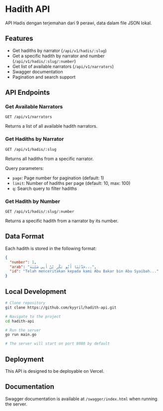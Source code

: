 # Hadith API

API Hadis dengan terjemahan dari 9 perawi, data dalam file JSON lokal.

## Features

- Get hadiths by narrator (`/api/v1/hadis/:slug`)
- Get a specific hadith by narrator and number (`/api/v1/hadis/:slug/:number`)
- Get list of available narrators (`/api/v1/narrators`)
- Swagger documentation
- Pagination and search support

## API Endpoints

### Get Available Narrators

```
GET /api/v1/narrators
```

Returns a list of all available hadith narrators.

### Get Hadiths by Narrator

```
GET /api/v1/hadis/:slug
```

Returns all hadiths from a specific narrator.

Query parameters:
- `page`: Page number for pagination (default: 1)
- `limit`: Number of hadiths per page (default: 10, max: 100)
- `q`: Search query to filter hadiths

### Get Hadith by Number

```
GET /api/v1/hadis/:slug/:number
```

Returns a specific hadith from a narrator by its number.

## Data Format

Each hadith is stored in the following format:

```json
{
  "number": 1,
  "arab": "حَدَّثَنَا أَبُو بَكْرِ بْنُ أَبِي شَيْبَةَ...",
  "id": "Telah menceritakan kepada kami Abu Bakar bin Abu Syaibah..."
}
```

## Local Development

```bash
# Clone repository
git clone https://github.com/kyyril/hadith-api.git

# Navigate to the project
cd hadith-api

# Run the server
go run main.go

# The server will start on port 8080 by default
```

## Deployment

This API is designed to be deployable on Vercel.

## Documentation

Swagger documentation is available at `/swagger/index.html` when running the server.